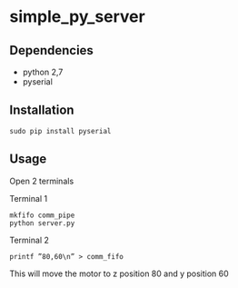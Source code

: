 # simple_py_server

## Dependencies

- python 2,7
- pyserial


## Installation
```
sudo pip install pyserial
```

## Usage

Open 2 terminals

Terminal 1
```
mkfifo comm_pipe
python server.py
```

Terminal 2
```
printf ”80,60\n” > comm_fifo
```

This will move the motor to z position 80 and y position 60
